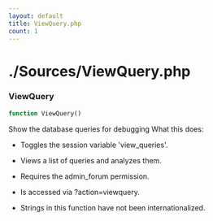 ```yaml
---
layout: default
title: ViewQuery.php
count: 1
---
```


# ./Sources/ViewQuery.php

### ViewQuery

```php
function ViewQuery()
```
Show the database queries for debugging
What this does:
- Toggles the session variable 'view_queries'.

- Views a list of queries and analyzes them.
- Requires the admin_forum permission.
- Is accessed via ?action=viewquery.
- Strings in this function have not been internationalized.


